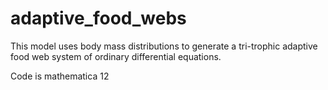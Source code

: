 # adaptive_food_webs
This model uses body mass distributions to generate a tri-trophic adaptive food web system of ordinary differential equations.

Code is mathematica 12
